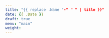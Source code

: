 ```yaml
---
title: "{{ replace .Name "-" " " | title }}"
date: {{ .Date }}
draft: true
menu: "main"
weight:
---
```

